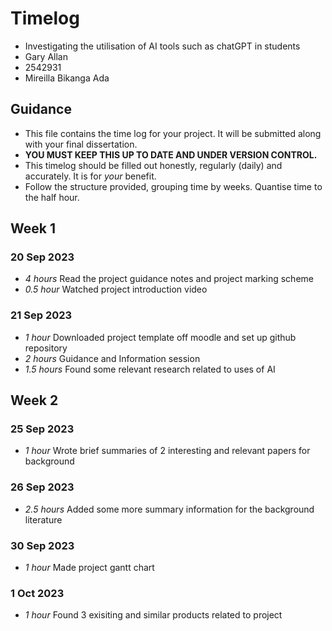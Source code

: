 # Timelog

* Investigating the utilisation of AI tools such as chatGPT in students
* Gary Allan
* 2542931
* Mireilla Bikanga Ada

## Guidance

* This file contains the time log for your project. It will be submitted along with your final dissertation.
* **YOU MUST KEEP THIS UP TO DATE AND UNDER VERSION CONTROL.**
* This timelog should be filled out honestly, regularly (daily) and accurately. It is for *your* benefit.
* Follow the structure provided, grouping time by weeks.  Quantise time to the half hour.

## Week 1

### 20 Sep 2023

* *4 hours* Read the project guidance notes and project marking scheme
* *0.5 hour* Watched project introduction video

### 21 Sep 2023

* *1 hour* Downloaded project template off moodle and set up github repository
* *2 hours* Guidance and Information session
* *1.5 hours* Found some relevant research related to uses of AI

## Week 2

### 25 Sep 2023

* *1 hour* Wrote brief summaries of 2 interesting and relevant papers for background

### 26 Sep 2023

* *2.5 hours* Added some more summary information for the background literature

### 30 Sep 2023

* *1 hour* Made project gantt chart

### 1 Oct 2023

* *1 hour* Found 3 exisiting and similar products related to project